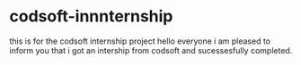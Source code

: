 # codsoft-innnternship
this is for the codsoft internship project 
hello everyone i am pleased to inform you that i got an intership from codsoft and sucessesfully completed.
